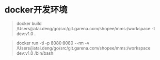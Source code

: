 # docker开发环境

> docker build /Users/jiatai.deng/go/src/git.garena.com/shopee/mms:/workspace -t dev:v1.0 .


> docker run -ti -p 8080:8080 --rm -v /Users/jiatai.deng/go/src/git.garena.com/shopee/mms:/workspace dev:v1.0 /bin/bash 

